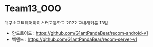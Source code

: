 # Team13_OOO
대구소프트웨어마이스터고등학교 2022 교내해커톤 13팀

- 안드로이드 : https://github.com/G1antPandaBear/recom-android-v1
- 백엔드 : https://github.com/G1antPandaBear/recom-server-v1
